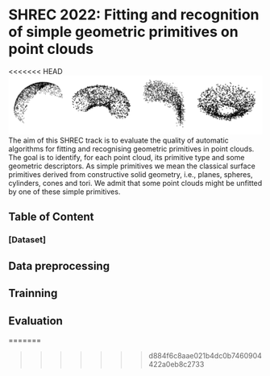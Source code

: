 # SHREC 2022: Fitting and recognition of simple geometric primitives on point clouds

<<<<<<< HEAD
![header](img/models.png)
The aim of this SHREC track is to evaluate the quality of automatic algorithms for fitting and recognising geometric primitives in point clouds. The goal is to identify, for each point cloud, its primitive type and some geometric descriptors. As simple primitives we mean the classical surface primitives derived from constructive solid geometry, i.e., planes, spheres, cylinders, cones and tori. We admit that some point clouds might be unfitted by one of these simple primitives.

## Table of Content

### [Dataset]

## Data preprocessing

## Trainning

## Evaluation 


=======
>>>>>>> d884f6c8aae021b4dc0b7460904422a0eb8c2733
